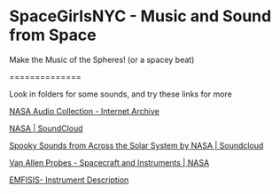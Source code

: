 # SpaceGirlsNYC - Music and Sound from Space
Make the Music of the Spheres! (or a spacey beat)

==============

Look in folders for some sounds, and try these links for more

[NASA Audio Collection - Internet Archive](https://archive.org/details/nasaaudiocollection?)

[NASA | SoundCloud](https://soundcloud.com/nasa)

[Spooky Sounds from Across the Solar System by NASA | Soundcloud](https://soundcloud.com/nasa/sets/spookyspacesounds)

[Van Allen Probes - Spacecraft and Instruments | NASA](https://www.nasa.gov/mission_pages/rbsp/spacecraft/index.html)

[EMFISIS- Instrument Description](https://emfisis.physics.uiowa.edu)
